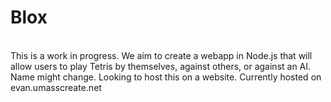 <html>
<h1>Blox</h1>
<br>
This is a work in progress. We aim to create a webapp in Node.js that will allow users to play Tetris by themselves, against others, or against an AI. Name might change. Looking to host this on a website. Currently hosted on evan.umasscreate.net
</html>
